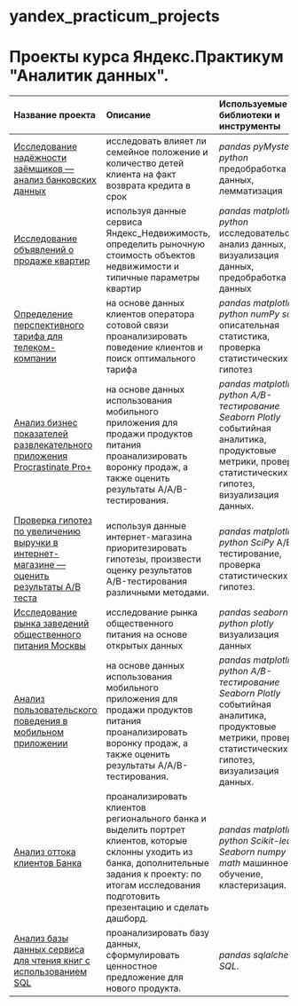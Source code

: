 # yandex_practicum_projects

# Проекты курса Яндекс.Практикум "Аналитик данных".

| Название проекта | Описание | Используемые библиотеки и инструменты | 
| :---------------------- | :---------------------- | :---------------------- |
| [Исследование надёжности заёмщиков — анализ банковских данных](https://github.com/usr036943/yandex_practicum_projects/tree/main/1.%20Исследование%20надёжности%20заёмщиков) | исследовать влияет ли семейное положение и количество детей клиента на факт возврата кредита в срок| *pandas* *pyMystem3* *python* предобработка данных, лемматизация |
| [Исследование объявлений о продаже квартир](https://github.com/usr036943/yandex_practicum_projects/tree/main/2.%20Исследование%20объявлений%20о%20продаже%20квартир) | используя данные сервиса Яндекс_Недвижимость, определить рыночную стоимость объектов недвижимости и типичные параметры квартир| *pandas* *matplotlib* *python* исследовательский анализ данных, визуализация данных, предобработка данных |
| [Определение перспективного тарифа для телеком-компании](https://github.com/usr036943/yandex_practicum_projects/tree/main/3.%20Определение%20перспективного%20тарифа%20для%20телеком-компании) | на основе данных клиентов оператора сотовой связи проанализировать поведение клиентов и поиск оптимального тарифа| *pandas* *matplotlib* *python* *numPy* *sciPy* описательная статистика, проверка статистических гипотез |
| [Анализ бизнес показателей развлекательного приложения Procrastinate Pro+](https://github.com/usr036943/yandex_practicum_projects/tree/main/4.%20%20Анализ%20бизнес%20показателей%20развлекательного%20приложения%20Procrastinate%20Pro%2B) | на основе данных использования мобильного приложения для продажи продуктов питания проанализировать воронку продаж, а также оценить результаты A/A/B-тестирования.| *pandas* *matplotlib* *python* *A/B-тестирование* *Seaborn* *Plotly* событийная аналитика, продуктовые метрики, проверка статистических гипотез, визуализация данных. |
| [Проверка гипотез по увеличению выручки в интернет-магазине —оценить результаты A/B теста](https://github.com/usr036943/yandex_practicum_projects/tree/main/5.%20Проверка%20гипотез%20по%20увеличению%20выручки%20в%20интернет-магазине%20—%20оценить%20результаты%20AB%20теста) | используя данные интернет-магазина приоритезировать гипотезы, произвести оценку результатов A/B-тестирования различными методами.| *pandas* *matplotlib* *python* *SciPy* A/B-тестирование, проверка статистических гипотез. |
| [Исследование рынка заведений общественного питания Москвы](https://github.com/usr036943/yandex_practicum_projects/tree/main/6.%20Исследование%20рынка%20заведений%20общественного%20питания%20Москвы) | исследование рынка общественного питания на основе открытых данных| *pandas* *seaborn* *python* *plotly* визуализация данных |
| [Анализ пользовательского поведения в мобильном приложении](https://github.com/usr036943/yandex_practicum_projects/tree/main/7.%20Анализ%20пользовательского%20поведения%20в%20мобильном%20приложении) | на основе данных использования мобильного приложения для продажи продуктов питания проанализировать воронку продаж, а также оценить результаты A/A/B-тестирования.| *pandas* *matplotlib* *python* *A/B-тестирование* *Seaborn* *Plotly* событийная аналитика, продуктовые метрики, проверка статистических гипотез, визуализация данных. |
| [Анализ оттока клиентов Банка](https://github.com/usr036943/yandex_practicum_projects/tree/main/8.%20Анализ%20оттока%20клиентов%20Банка) | проанализировать клиентов регионального банка и выделить портрет клиентов, которые склонны уходить из банка, дополнительные задания к проекту: по итогам исследования подготовить презентацию и сделать дашборд.| *pandas* *matplotlib* *python* *Scikit-learn* *Seaborn* *numpy* *math* машинное обучение, кластеризация. |
| [Анализ базы данных сервиса для чтения книг с использованием SQL](https://github.com/usr036943/yandex_practicum_projects/tree/main/9.%20Анализ%20базы%20данных%20сервиса%20для%20чтения%20книг%20с%20использованием%20SQL) | проанализировать базу данных, сформулировать ценностное предложение для нового продукта.| *pandas* *sqlalchemy* *SQL*. |
